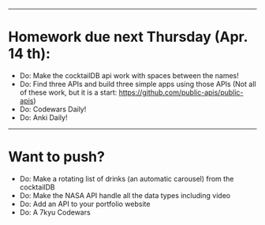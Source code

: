***
# Homework due next Thursday (Apr. 14 th):

- Do: Make the cocktailDB api work with spaces between the names!
- Do: Find three APIs and build three simple apps using those APIs (Not all of these work, but it is a start: https://github.com/public-apis/public-apis)
- Do: Codewars Daily!
- Do: Anki Daily! 

***
# Want to push?

- Do: Make a rotating list of drinks (an automatic carousel) from the cocktailDB
- Do: Make the NASA API handle all the data types including video
- Do: Add an API to your portfolio website
- Do: A 7kyu Codewars